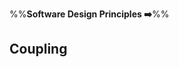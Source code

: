 <link rel="stylesheet" href="{{baseUrl}}/css/textbook.css">

<div class="website-content">

%%**Software Design Principles :arrow_right:**%%

## Coupling

<div id="main">

<include src="whatItIs/embed.md" />
<include src="whyWeCare/embed.md" />
<include src="howItHappens/embed.md" />
<include src="types/embed.md" />

</div>

</div>
